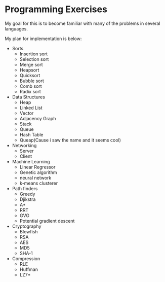 # Programming Exercises
My goal for this is to become familiar with
many of the problems in several languages.

My plan for implementation is below:  
* Sorts
  * Insertion sort
  * Selection sort
  * Merge sort
  * Heapsort
  * Quicksort
  * Bubble sort
  * Comb sort
  * Radix sort
* Data Structures
  * Heap
  * Linked List
  * Vector
  * Adjacency Graph
  * Stack
  * Queue
  * Hash Table
  * Queap(Cause i saw the name and it seems cool)
* Networking
  * Server
  * Client
* Machine Learning
  * Linear Regressor
  * Genetic algorithm
  * neural network
  * k-means clusterer
* Path finders
  * Greedy
  * Djikstra
  * A*
  * RRT
  * GVG
  * Potential gradient descent
* Cryptography
  * Blowfish
  * RSA
  * AES
  * MD5
  * SHA-1
* Compression
  * RLE
  * Huffman
  * LZ7*
